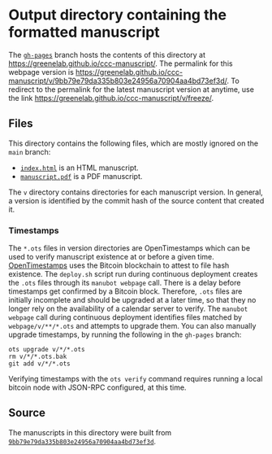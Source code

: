 # Output directory containing the formatted manuscript

The [`gh-pages`](https://github.com/greenelab/ccc-manuscript/tree/gh-pages) branch hosts the contents of this directory at <https://greenelab.github.io/ccc-manuscript/>.
The permalink for this webpage version is <https://greenelab.github.io/ccc-manuscript/v/9bb79e79da335b803e24956a70904aa4bd73ef3d/>.
To redirect to the permalink for the latest manuscript version at anytime, use the link <https://greenelab.github.io/ccc-manuscript/v/freeze/>.

## Files

This directory contains the following files, which are mostly ignored on the `main` branch:

+ [`index.html`](index.html) is an HTML manuscript.
+ [`manuscript.pdf`](manuscript.pdf) is a PDF manuscript.

The `v` directory contains directories for each manuscript version.
In general, a version is identified by the commit hash of the source content that created it.

### Timestamps

The `*.ots` files in version directories are OpenTimestamps which can be used to verify manuscript existence at or before a given time.
[OpenTimestamps](https://opentimestamps.org/) uses the Bitcoin blockchain to attest to file hash existence.
The `deploy.sh` script run during continuous deployment creates the `.ots` files through its `manubot webpage` call.
There is a delay before timestamps get confirmed by a Bitcoin block.
Therefore, `.ots` files are initially incomplete and should be upgraded at a later time, so that they no longer rely on the availability of a calendar server to verify.
The `manubot webpage` call during continuous deployment identifies files matched by `webpage/v/**/*.ots` and attempts to upgrade them.
You can also manually upgrade timestamps, by running the following in the `gh-pages` branch:

```shell
ots upgrade v/*/*.ots
rm v/*/*.ots.bak
git add v/*/*.ots
```

Verifying timestamps with the `ots verify` command requires running a local bitcoin node with JSON-RPC configured, at this time.

## Source

The manuscripts in this directory were built from
[`9bb79e79da335b803e24956a70904aa4bd73ef3d`](https://github.com/greenelab/ccc-manuscript/commit/9bb79e79da335b803e24956a70904aa4bd73ef3d).
